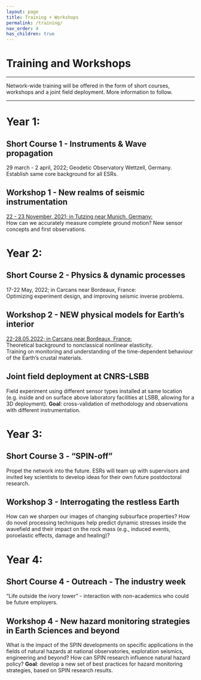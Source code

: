 ```yaml
---
layout: page
title: Training + Workshops
permalink: /training/
nav_order: 4
has_children: true
---
```


# Training and Workshops

---
Network-wide training will be offered in the form of short courses, workshops and a joint field deployment. More information to follow. 

---

# Year 1: 

## Short Course 1 - Instruments & Wave propagation 
29 march - 2 april, 2022; Geodetic Observatory Wettzell, Germany.   
Establish same core background for all ESRs.

## Workshop 1 - New realms of seismic instrumentation
[22 - 23 November, 2021;  in Tutzing near Munich, Germany:](/ws1/ws1_venue.md)    
How can we accurately measure complete ground motion? 
New sensor concepts and first observations.

# Year 2: 

## Short Course 2 - Physics & dynamic processes                                                
17-22 May, 2022; in Carcans near Bordeaux, France:   
Optimizing experiment design, and improving seismic inverse problems. 

## Workshop 2 - NEW physical models for Earth’s interior                     
[22-28.05.2022; in Carcans near Bordeaux, France:](/ws1/ws2_overview.md)    
Theoretical background to nonclassical nonlinear elasticity.   
Training on monitoring and understanding of the time-dependent behaviour of the Earth’s crustal materials.

## Joint field deployment at CNRS-LSBB
Field experiment using different sensor types installed at same location (e.g. inside and on surface above laboratory facilities at LSBB, allowing for
a 3D deployment). 
**Goal**: cross-validation of methodology and observations with different instrumentation. 

# Year 3:

## Short Course 3 - “SPIN-off”  
Propel the network into the future. ESRs will team up with 
supervisors and invited key scientists to develop ideas for their 
own future postdoctoral research.

## Workshop 3 - Interrogating the restless Earth
How can we sharpen our images of changing subsurface 
properties? How do novel processing techniques help predict 
dynamic stresses inside the wavefield and their impact on the rock 
mass (e.g., induced events, poroelastic effects, damage and healing)? 


# Year 4:

## Short Course 4 - Outreach - The industry week       
“Life outside the ivory tower” - interaction with non-academics 
who could be future employers.

## Workshop 4 - New hazard monitoring strategies in Earth Sciences and beyond 
What is the impact of the SPIN developments on specific 
applications in the fields of natural hazards at national 
observatories, exploration seismics, engineering and beyond? 
How can SPIN research influence natural hazard policy?
**Goal**: develop a new set of best practices for hazard monitoring 
strategies, based on SPIN research results. 

